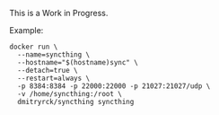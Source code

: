 This is a Work in Progress.

Example:

    docker run \
      --name=syncthing \
      --hostname="$(hostname)sync" \
      --detach=true \
      --restart=always \
      -p 8384:8384 -p 22000:22000 -p 21027:21027/udp \
      -v /home/syncthing:/root \
      dmitryrck/syncthing syncthing
